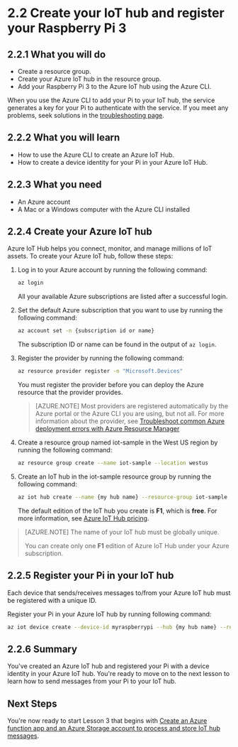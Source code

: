 <properties
 pageTitle="Create your IoT hub and register your Raspberry Pi 3 | Microsoft Azure"
 description="Create a resource group, create an Azure IoT hub, and register your Pi in the Azure IoT hub using the Azure CLI."
 services="iot-hub"
 documentationCenter=""
 authors="shizn"
 manager="timlt"
 tags=""
 keywords=""/>

<tags
 ms.service="iot-hub"
 ms.devlang="multiple"
 ms.topic="article"
 ms.tgt_pltfrm="na"
 ms.workload="na"
 ms.date="10/21/2016"
 ms.author="xshi"/>

# <a name="22-create-your-iot-hub-and-register-your-raspberry-pi-3"></a>2.2 Create your IoT hub and register your Raspberry Pi 3

## <a name="221-what-you-will-do"></a>2.2.1 What you will do

- Create a resource group.
- Create your Azure IoT hub in the resource group.
- Add your Raspberry Pi 3 to the Azure IoT hub using the Azure CLI.

When you use the Azure CLI to add your Pi to your IoT hub, the service generates a key for your Pi to authenticate with the service. If you meet any problems, seek solutions in the [troubleshooting page](iot-hub-raspberry-pi-kit-node-troubleshooting.md).

## <a name="222-what-you-will-learn"></a>2.2.2 What you will learn

- How to use the Azure CLI to create an Azure IoT Hub.
- How to create a device identity for your Pi in your Azure IoT Hub.

## <a name="223-what-you-need"></a>2.2.3 What you need

- An Azure account
- A Mac or a Windows computer with the Azure CLI installed

## <a name="224-create-your-azure-iot-hub"></a>2.2.4 Create your Azure IoT hub

Azure IoT Hub helps you connect, monitor, and manage millions of IoT assets. To create your Azure IoT hub, follow these steps:

1. Log in to your Azure account by running the following command:

    ```bash
    az login
    ```

    All your available Azure subscriptions are listed after a successful login.

2. Set the default Azure subscription that you want to use by running the following command:

    ```bash
    az account set -n {subscription id or name}
    ```

    The subscription ID or name can be found in the output of `az login`.

3. Register the provider by running the following command:

    ```bash
    az resource provider register -n "Microsoft.Devices"
    ```

    You must register the provider before you can deploy the Azure resource that the provider provides.

    > [AZURE.NOTE] Most providers are registered automatically by the Azure portal or the Azure CLI you are using, but not all. For more information about the provider, see [Troubleshoot common Azure deployment errors with Azure Resource Manager](../resource-manager-common-deployment-errors.md)

4. Create a resource group named iot-sample in the West US region by running the following command:

    ```bash
    az resource group create --name iot-sample --location westus
    ```

5. Create an IoT hub in the iot-sample resource group by running the following command:

    ```bash
    az iot hub create --name {my hub name} --resource-group iot-sample
    ```

    The default edition of the IoT hub you create is **F1**, which is **free**. For more information, see [Azure IoT Hub pricing](https://azure.microsoft.com/pricing/details/iot-hub/).

> [AZURE.NOTE] The name of your IoT hub must be globally unique.
>
> You can create only one **F1** edition of Azure IoT Hub under your Azure subscription.

## <a name="225-register-your-pi-in-your-iot-hub"></a>2.2.5 Register your Pi in your IoT hub

Each device that sends/receives messages to/from your Azure IoT hub must be registered with a unique ID.

Register your Pi in your Azure IoT hub by running following command:

```bash
az iot device create --device-id myraspberrypi --hub {my hub name} --resource-group iot-sample
```

## <a name="226-summary"></a>2.2.6 Summary

You've created an Azure IoT hub and registered your Pi with a device identity in your Azure IoT hub. You're ready to move on to the next lesson to learn how to send messages from your Pi to your IoT hub.

## <a name="next-steps"></a>Next Steps

You're now ready to start Lesson 3 that begins with [Create an Azure function app and an Azure Storage account to process and store IoT hub messages](iot-hub-raspberry-pi-kit-node-lesson3-deploy-resource-manager-template.md).